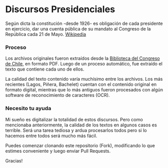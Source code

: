 # Discursos Presidenciales

Según dicta la constitución -desde 1926- es obligación de cada presidente en ejercicio, dar una cuenta pública de su mandato al Congreso de la República cada 21 de Mayo. [Wikipedia](https://es.wikipedia.org/wiki/Discurso_del_21_de_mayo)


### Proceso

Los archivos originales fueron extraídos desde la [Biblioteca del Congreso de Chile](http://www.bcn.cl/historiapolitica/mensajes_presidenciales), en formato PDF. Luego de un proceso automático, fue extraído el texto que contiene cada uno de ellos.

La calidad del texto contenido varía muchísimo entre los archivos. Los más recientes (Lagos, Piñera, Bachelet) cuentan con el contenido original en formato digital, mientras que lo más antiguos fueron procesados con algún software de reconocimiento de caracteres (OCR).

### Necesito tu ayuda

Mi sueño es digitalizar la totalidad de estos discursos. Pero como mencionaba anteriormente, la calidad de los textos en algunos casos es terrible. Será una tarea tediosa y ardua procesarlos todos pero si lo hacemos entre todos será mucho más fácil.

Puedes comenzar clonando este repositorio (Fork), modificando lo que estimes conveniente y luego enviar Pull Requests.

Gracias!